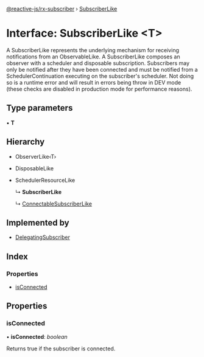 [@reactive-js/rx-subscriber](../README.md) › [SubscriberLike](subscriberlike.md)

# Interface: SubscriberLike <**T**>

A SubscriberLike represents the underlying mechanism for receiving notifications from
an ObservableLike. A SubscriberLike composes an observer with a
scheduler and disposable subscription. Subscribers may only be notified
after they have been connected and must be notified from a SchedulerContinuation
executing on the subscriber's scheduler. Not doing so is a runtime error and will
result in errors being throw in DEV mode (these checks are disabled in production mode
for performance reasons).

## Type parameters

▪ **T**

## Hierarchy

* ObserverLike‹T›

* DisposableLike

* SchedulerResourceLike

  ↳ **SubscriberLike**

  ↳ [ConnectableSubscriberLike](connectablesubscriberlike.md)

## Implemented by

* [DelegatingSubscriber](../classes/delegatingsubscriber.md)

## Index

### Properties

* [isConnected](subscriberlike.md#isconnected)

## Properties

###  isConnected

• **isConnected**: *boolean*

Returns true if the subscriber is connected.

